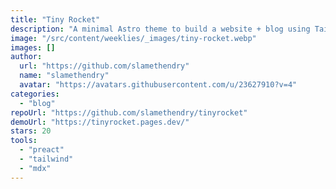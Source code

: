 ```yaml
---
title: "Tiny Rocket"
description: "A minimal Astro theme to build a website + blog using Tailwind CSS. Highly customisable."
image: "/src/content/weeklies/_images/tiny-rocket.webp"
images: []
author:
  url: "https://github.com/slamethendry"
  name: "slamethendry"
  avatar: "https://avatars.githubusercontent.com/u/23627910?v=4"
categories:
  - "blog"
repoUrl: "https://github.com/slamethendry/tinyrocket"
demoUrl: "https://tinyrocket.pages.dev/"
stars: 20
tools:
  - "preact"
  - "tailwind"
  - "mdx"
---
```

